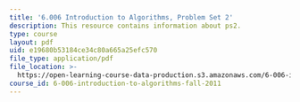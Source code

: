 ```yaml
---
title: '6.006 Introduction to Algorithms, Problem Set 2'
description: This resource contains information about ps2.
type: course
layout: pdf
uid: e19680b53184ce34c80a665a25efc570
file_type: application/pdf
file_location: >-
  https://open-learning-course-data-production.s3.amazonaws.com/6-006-introduction-to-algorithms-fall-2011/e19680b53184ce34c80a665a25efc570_MIT6_006F11_ps2.pdf
course_id: 6-006-introduction-to-algorithms-fall-2011
---
```


